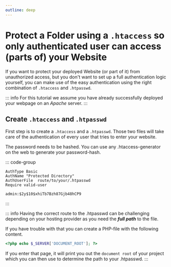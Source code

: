 ```yaml
---
outline: deep
---
```


# Protect a Folder using a `.htaccess` so only authenticated user can access (parts of) your Website

If you want to protect your deployed Website (or part of it) from unauthorized access, but you don't want 
to set up a full authentication logic yourself, you can make use of the easy authentication using the right
combination of `.htaccess` and `.htpasswd`.

::: info
For this tutorial we assume you have already successfully deployed your webpage on an *Apache* server.
:::

## Create `.htaccess` and `.htpasswd` 

First step is to create a `.htaccess` and a `.htpasswd`. Those two files will take care of the authentication
of every user that tries to enter your website. 

The password needs to be hashed. You can use any .htaccess-generator on the web to generate your password-hash.

::: code-group
```text [.htaccess]
AuthType Basic
AuthName "Protected Directory"
AuthUserFile  route/to/your/.htpasswd
Require valid-user
```

```text [.htpasswd]
admin:$2y$10$xhiTb7Bzh87Gjb48hCP9
```
:::

::: info
Having the correct route to the .htpasswd can be challenging depending on your hosting provider
as you need the ***full path*** to the file. 

If you have trouble with that you can create a PHP-file with the following 
content.

```php
<?php echo $_SERVER['DOCUMENT_ROOT']; ?>
```

If you enter that page, it will print you out the `document root` of your project which you can then use to
determine the path to your .htpasswd.
:::